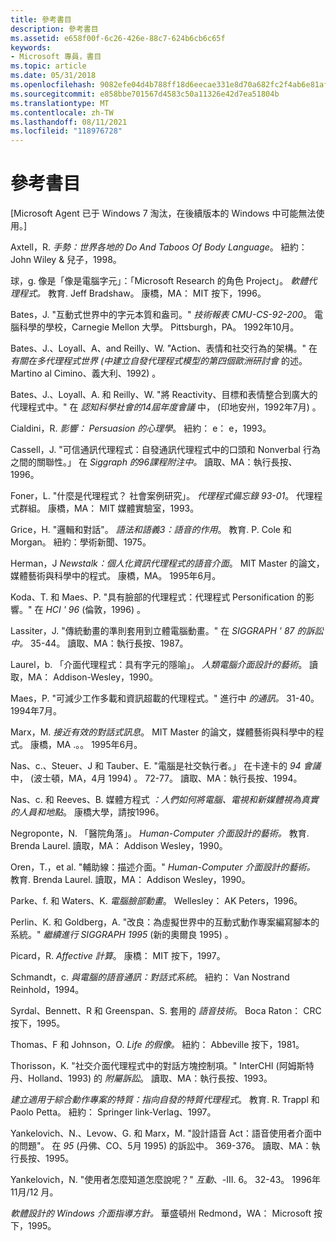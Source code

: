 ```yaml
---
title: 參考書目
description: 參考書目
ms.assetid: e658f00f-6c26-426e-88c7-624b6cb6c65f
keywords:
- Microsoft 專員，書目
ms.topic: article
ms.date: 05/31/2018
ms.openlocfilehash: 9082efe04d4b788ff18d6eecae331e8d70a682fc2f4ab6e81af3564348b8ef8e
ms.sourcegitcommit: e858bbe701567d4583c50a11326e42d7ea51804b
ms.translationtype: MT
ms.contentlocale: zh-TW
ms.lasthandoff: 08/11/2021
ms.locfileid: "118976728"
---
```

# <a name="bibliography"></a>參考書目

\[Microsoft Agent 已于 Windows 7 淘汰，在後續版本的 Windows 中可能無法使用。\]

Axtell，R. *手勢：世界各地的 Do And Taboos Of Body Language*。 紐約： John Wiley & 兒子，1998。

球，g. 像是「像是電腦字元」：「Microsoft Research 的角色 Project」。 *軟體代理程式。* 教育. Jeff Bradshaw。 康橋，MA： MIT 按下，1996。

Bates，J. "互動式世界中的字元本質和盎司。" *技術報表 CMU-CS-92-200*。 電腦科學的學校，Carnegie Mellon 大學。 Pittsburgh，PA。 1992年10月。

Bates、J.、Loyall、A、and Reilly、W. "Action、表情和社交行為的架構。" 在 *有關在多代理程式世界 (中建立自發代理程式模型的第四個歐洲研討會* 的述。 Martino al Cimino、義大利、1992) 。

Bates、J.、Loyall、A. 和 Reilly、W. "將 Reactivity、目標和表情整合到廣大的代理程式中。" 在 *認知科學社會的14屆年度會議* 中， (印地安州，1992年7月) 。

Cialdini，R. *影響： Persuasion 的心理學*。 紐約： e： e，1993。

Cassell，J. "可信通訊代理程式：自發通訊代理程式中的口頭和 Nonverbal 行為之間的關聯性。」 在 *Siggraph 的96課程附注中。* 讀取、MA：執行長按、1996。

Foner，L. "什麼是代理程式？ 社會案例研究」。 *代理程式備忘錄 93-01*。 代理程式群組。 康橋，MA： MIT 媒體實驗室，1993。

Grice，H. "邏輯和對話"。 *語法和語義3：語音的作用*。 教育. P. Cole 和 Morgan。 紐約：學術新聞、1975。

Herman，J *Newstalk：個人化資訊代理程式的語音介面*。 MIT Master 的論文，媒體藝術與科學中的程式。 康橋，MA。 1995年6月。

Koda、T. 和 Maes、P. "具有臉部的代理程式：代理程式 Personification 的影響。" 在 *HCI ' 96* (倫敦，1996) 。

Lassiter，J. "傳統動畫的準則套用到立體電腦動畫。" 在 *SIGGRAPH ' 87 的訴訟中。* 35-44。 讀取、MA：執行長按、1987。

Laurel，b. 「介面代理程式：具有字元的隱喻」。 *人類電腦介面設計的藝術*。 讀取，MA： Addison-Wesley，1990。

Maes，P. "可減少工作多載和資訊超載的代理程式。" 進行中 *的通訊。* 31-40。 1994年7月。

Marx，M. *接近有效的對話式訊息*。 MIT Master 的論文，媒體藝術與科學中的程式。 康橋，MA .。。 1995年6月。

Nas、c.、Steuer、J 和 Tauber、E. "電腦是社交執行者。」 在卡達卡的 *94 會議* 中， (波士頓，MA，4月 1994) 。 72-77。 讀取、MA：執行長按、1994。

Nas、c. 和 Reeves、B. 媒體方程式 *：人們如何將電腦、電視和新媒體視為真實的人員和地點*。 康橋大學，請按1996。

Negroponte，N. 「醫院角落」。 *Human-Computer 介面設計的藝術。* 教育. Brenda Laurel. 讀取，MA： Addison Wesley，1990。

Oren，T.，et al. "輔助線：描述介面。" *Human-Computer 介面設計的藝術。* 教育. Brenda Laurel. 讀取，MA： Addison Wesley，1990。

Parke、f. 和 Waters、K. *電腦臉部動畫*。 Wellesley： AK Peters，1996。

Perlin、K. 和 Goldberg，A. "改良：為虛擬世界中的互動式動作專案編寫腳本的系統。" *繼續進行 SIGGRAPH 1995* (新的奧爾良 1995) 。

Picard，R. *Affective 計算*。 康橋： MIT 按下，1997。

Schmandt，c. *與電腦的語音通訊：對話式系統*。 紐約： Van Nostrand Reinhold，1994。

Syrdal、Bennett、R 和 Greenspan、S. 套用的 *語音技術*。 Boca Raton： CRC 按下，1995。

Thomas、F 和 Johnson，O. *Life 的假像。* 紐約： Abbeville 按下，1981。

Thorisson，K. "社交介面代理程式中的對話方塊控制項。" InterCHI (阿姆斯特丹、Holland、1993) 的 *附屬訴訟*。 讀取、MA：執行長按、1993。

*建立適用于綜合動作專案的特質：指向自發的特質代理程式*。 教育. R. Trappl 和 Paolo Petta。 紐約： Springer link-Verlag、1997。

Yankelovich、N.、Levow、G. 和 Marx，M. "設計語音 Act：語音使用者介面中的問題"。 在 *95* (丹佛、CO、5月 1995) 的訴訟中。 369-376。 讀取、MA：執行長按、1995。

Yankelovich，N. "使用者怎麼知道怎麼說呢？" *互動*、-III. 6。 32-43。 1996年11月/12 月。

*軟體設計的 Windows 介面指導方針。* 華盛頓州 Redmond，WA： Microsoft 按下，1995。

 

 





